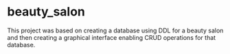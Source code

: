 # beauty_salon
This project was based on creating a database using DDL for a beauty salon <br> and then creating a graphical interface enabling CRUD operations for that database.
